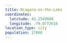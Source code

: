 ```yaml
---
title: Niagara-on-the-Lake
coordinates:
  latitude: 43.2549988
  longitude: -79.0772616
location_type: city
population: 17000
---
```

